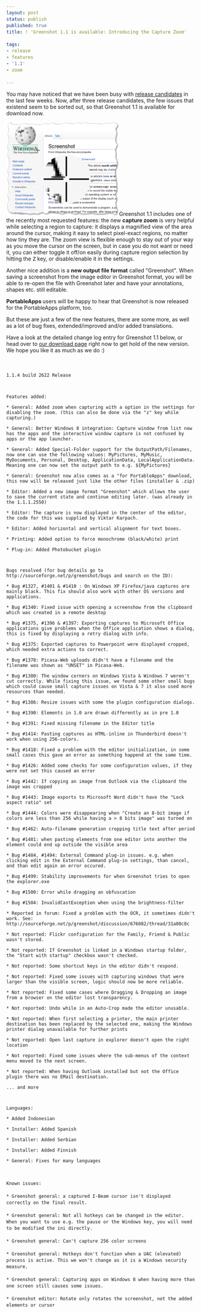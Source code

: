 ```yaml
---
layout: post
status: publish
published: true
title: ! 'Greenshot 1.1 is available: Introducing the Capture Zoom'

tags:
- release
- features
- '1.1'
- zoom

---
```

<p>You may have noticed that we have been busy with <a href="/2013/04/30/getting-closer-third-release-candidate-for-greenshot-1-1-indonesian-translation/">release candidates</a> in the last few weeks. Now, after three release candidates, the few issues that existend seem to be sorted out, so that Greenshot 1.1 is available for download now.</p>
<p><a href="/assets/wp-content/uploads/2013/05/greenshot-capture-zoom.png"><img src="/assets/wp-content/uploads/2013/05/greenshot-capture-zoom-300x250.png" alt="Greenshot&#039;s capture zoom feature" width="300" height="250" class="alignright size-medium wp-image-971" /></a>Greenshot 1.1 includes one of the recently most requested features: the new <strong>capture zoom</strong> is very helpful while selecting a region to capture: it displays a magnified view of the area around the cursor, making it easy to select pixel-exact regions, no matter how tiny they are. The zoom view is flexible enough to stay out of your way as you move the cursor on the screen, but in case you do not want or need it, you can either toggle it off/on easily during capture region selection by hitting the <kbd>Z</kbd> key, or disable/enable it in the settings.</p>
<p>Another nice addition is a <strong>new output file format</strong> called "Greenshot". When saving a screenshot from the image editor in Greenshot format, you will be able to re-open the file with Greenshot later and have your annotations, shapes etc. still editable.</p>
<p><strong>PortableApps </strong>users will be happy to hear that Greenshot is now released for the PortableApps platform, too.</p>
<p>But these are just a few of the new features, there are some more, as well as a lot of bug fixes, extended/improved and/or added translations.</p>
<p>Have a look at the detailed change log entry for Greenshot 1.1 below, or head over to <a href="/downloads/">our download page</a> right now to get hold of the new version. We hope you like it as much as we do :)</p>
<p><code><br />
1.1.4 build 2622 Release</p>
<p>Features added:<br />
* General: Added zoom when capturing with a option in the settings for disabling the zoom. (this can also be done via the "z" key while capturing.)<br />
* General: Better Windows 8 integration: Capture window from list now has the apps and the interactive window capture is not confused by apps or the app launcher.<br />
* General: Added Special-Folder support for the OutputPath/Filenames, now one can use the following values: MyPictures, MyMusic, MyDocuments, Personal, Desktop, ApplicationData, LocalApplicationData. Meaning one can now set the output path to e.g. ${MyPictures}<br />
* General: Greenshot now also comes as a "for PortableApps" download, this now will be released just like the other files (installer & .zip)<br />
* Editor: Added a new image format "Greenshot" which allows the user to save the current state and continue editing later. (was already in the 1.1.1.2550)<br />
* Editor: The capture is now displayed in the center of the editor, the code for this was supplied by Viktar Karpach.<br />
* Editor: Added horizontal and vertical alignment for text boxes.<br />
* Printing: Added option to force monochrome (black/white) print<br />
* Plug-in: Added Photobucket plugin</p>
<p>Bugs resolved (for bug details go to http://sourceforge.net/p/greenshot/bugs and search on the ID):<br />
* Bug #1327, #1401 & #1410 : On Windows XP Firefox/java captures are mainly black. This fix should also work with other OS versions and applications.<br />
* Bug #1340: Fixed issue with opening a screenshow from the clipboard which was created in a remote desktop<br />
* Bug #1375, #1396 & #1397: Exporting captures to Microsoft Office applications give problems when the Office application shows a dialog, this is fixed by displaying a retry dialog with info.<br />
* Bug #1375: Exported captures to Powerpoint were displayed cropped, which needed extra actions to correct.<br />
* Bug #1378: Picasa-Web uploads didn't have a filename and the filename was shown as "UNSET" in Picasa-Web.<br />
* Bug #1380: The window corners on Windows Vista & Windows 7 weren't cut correctly. While fixing this issue, we found some other small bugs which could cause small capture issues on Vista & 7 it also used more resources than needed.<br />
* Bug #1386: Resize issues with some the plugin configuration dialogs.<br />
* Bug #1390: Elements in 1.0 are drawn differently as in pre 1.0<br />
* Bug #1391: Fixed missing filename in the Editor title<br />
* Bug #1414: Pasting captures as HTML-inline in Thunderbird doesn't work when using 256-colors.<br />
* Bug #1418: Fixed a problem with the editor initialization, in some small cases this gave an error as something happend at the same time.<br />
* Bug #1426: Added some checks for some configuration values, if they were not set this caused an error<br />
* Bug #1442: If copying an image from Outlook via the clipboard the image was cropped<br />
* Bug #1443: Image exports to Microsoft Word didn't have the "Lock aspect ratio" set<br />
* Bug #1444: Colors were disappearing when "Create an 8-bit image if colors are less than 256 while having a > 8 bits image" was turned on<br />
* Bug #1462: Auto-filename generation cropping title text after period<br />
* Bug #1481: when pasting elements from one editor into another the element could end up outside the visible area<br />
* Bug #1484, #1494: External Command plug-in issues. e.g. when clicking edit in the External Command plug-in settings, than cancel, and than edit again an error occured.<br />
* Bug #1499: Stability improvements for when Greenshot tries to open the explorer.exe<br />
* Bug #1500: Error while dragging an obfuscation<br />
* Bug #1504: InvalidCastException when using the brightness-filter<br />
* Reported in forum: Fixed a problem with the OCR, it sometimes didn't work. See: http://sourceforge.net/p/greenshot/discussion/676082/thread/31a08c8c<br />
* Not reported: Flickr configuration for the Family, Friend & Public wasn't stored.<br />
* Not reported: If Greenshot is linked in a Windows startup folder, the "Start with startup" checkbox wasn't checked.<br />
* Not reported: Some shortcut keys in the editor didn't respond.<br />
* Not reported: Fixed some issues with capturing windows that were larger than the visible screen, logic should now be more reliable.<br />
* Not reported: Fixed some cases where Dragging & Dropping an image from a browser on the editor lost transparency.<br />
* Not reported: Undo while in an Auto-Crop made the editor unusable.<br />
* Not reported: When first selecting a printer, the main printer destination has been replaced by the selected one, making the Windows printer dialog unavailable for further prints<br />
* Not reported: Open last capture in explorer doesn't open the right location<br />
* Not reported: Fixed some issues where the sub-menus of the context menu moved to the next screen.<br />
* Not reported: When having Outlook installed but not the Office plugin there was no EMail destination.<br />
... and more</p>
<p>Languages:<br />
* Added Indonesian<br />
* Installer: Added Spanish<br />
* Installer: Added Serbian<br />
* Installer: Added Finnish<br />
* General: Fixes for many languages</p>
<p>Known issues:<br />
* Greenshot general: a captured I-Beam cursor isn't displayed correctly on the final result.<br />
* Greenshot general: Not all hotkeys can be changed in the editor. When you want to use e.g. the pause or the Windows key, you will need to be modified the ini directly.<br />
* Greenshot general: Can't capture 256 color screens<br />
* Greenshot general: Hotkeys don't function when a UAC (elevated) process is active. This we won't change as it is a Windows security measure.<br />
* Greenshot general: Capturing apps on Windows 8 when having more than one screen still causes some issues.<br />
* Greenshot editor: Rotate only rotates the screenshot, not the added elements or cursor<br />
</code></p>
